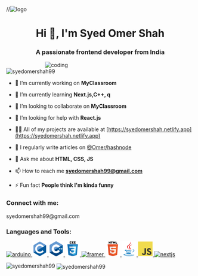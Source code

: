 //![logo]()
<h1 align="center">Hi 👋, I'm Syed Omer Shah</h1>
<h3 align="center">A passionate frontend developer from India</h3>

<img align="right" alt="coding" width="400" src="https://media1.giphy.com/media/qgQUggAC3Pfv687qPC/giphy.gif">

<p align="left"> <img src="https://komarev.com/ghpvc/?username=syedomershah99&label=Profile%20views&color=0e75b6&style=flat" alt="syedomershah99" /> </p>

- 🔭 I’m currently working on **MyClassroom**

- 🌱 I’m currently learning **Next.js,C++, q**

- 👯 I’m looking to collaborate on **MyClassroom**

- 🤝 I’m looking for help with **React.js**

- 👨‍💻 All of my projects are available at [https://syedomershah.netlify.app](https://syedomershah.netlify.app)

- 📝 I regularly write articles on [@Omer/hashnode](@Omer/hashnode)

- 💬 Ask me about **HTML, CSS, JS**

- 📫 How to reach me **syedomershah99@gmail.com**

- ⚡ Fun fact **People think I'm kinda funny**

<h3 align="left">Connect with me:</h3>
<p align="left">syedomershah99@gmail.com 
</p>

<h3 align="left">Languages and Tools:</h3>
<p align="left"> <a href="https://www.arduino.cc/" target="_blank" rel="noreferrer"> <img src="https://cdn.worldvectorlogo.com/logos/arduino-1.svg" alt="arduino" width="40" height="40"/> </a> <a href="https://www.cprogramming.com/" target="_blank" rel="noreferrer"> <img src="https://raw.githubusercontent.com/devicons/devicon/master/icons/c/c-original.svg" alt="c" width="40" height="40"/> </a> <a href="https://www.w3schools.com/cpp/" target="_blank" rel="noreferrer"> <img src="https://raw.githubusercontent.com/devicons/devicon/master/icons/cplusplus/cplusplus-original.svg" alt="cplusplus" width="40" height="40"/> </a> <a href="https://www.w3schools.com/css/" target="_blank" rel="noreferrer"> <img src="https://raw.githubusercontent.com/devicons/devicon/master/icons/css3/css3-original-wordmark.svg" alt="css3" width="40" height="40"/> </a> <a href="https://www.framer.com/" target="_blank" rel="noreferrer"> <img src="https://www.vectorlogo.zone/logos/framer/framer-icon.svg" alt="framer" width="40" height="40"/> </a> <a href="https://www.w3.org/html/" target="_blank" rel="noreferrer"> <img src="https://raw.githubusercontent.com/devicons/devicon/master/icons/html5/html5-original-wordmark.svg" alt="html5" width="40" height="40"/> </a> <a href="https://www.java.com" target="_blank" rel="noreferrer"> <img src="https://raw.githubusercontent.com/devicons/devicon/master/icons/java/java-original.svg" alt="java" width="40" height="40"/> </a> <a href="https://developer.mozilla.org/en-US/docs/Web/JavaScript" target="_blank" rel="noreferrer"> <img src="https://raw.githubusercontent.com/devicons/devicon/master/icons/javascript/javascript-original.svg" alt="javascript" width="40" height="40"/> </a> <a href="https://nextjs.org/" target="_blank" rel="noreferrer"> <img src="https://cdn.worldvectorlogo.com/logos/nextjs-2.svg" alt="nextjs" width="40" height="40"/> </a> </p>

<p><img align="left" src="https://github-readme-stats.vercel.app/api/top-langs?username=syedomershah99&show_icons=true&locale=en&layout=compact" alt="syedomershah99" /></p>

<p>&nbsp;<img align="center" src="https://github-readme-stats.vercel.app/api?username=syedomershah99&show_icons=true&locale=en" alt="syedomershah99" /></p>
